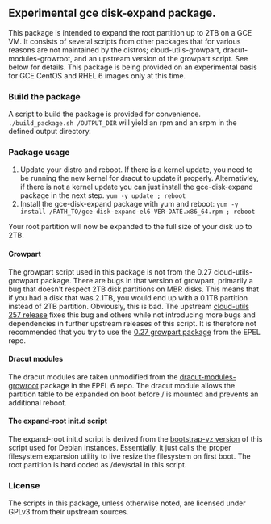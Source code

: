 ## Experimental gce disk-expand package.

This package is intended to expand the root partition up to 2TB on a GCE VM. It
consists of several scripts from other packages that for various reasons are not
maintained by the distros; cloud-utils-growpart, dracut-modules-growroot, and an
upstream version of the growpart script. See below for details. This package is
being provided on an experimental basis for GCE CentOS and RHEL 6 images only at
this time.

### Build the package

A script to build the package is provided for convenience.
`./build_package.sh /OUTPUT_DIR` will yield an rpm and an srpm in the
defined output directory.

### Package usage

1. Update your distro and reboot. If there is a kernel update, you need to be
   running the new kernel for dracut to update it properly. Alternativley, if
   there is not a kernel update you can just install the gce-disk-expand
   package in the next step.
   `yum -y update ; reboot`
1. Install the gce-disk-expand package with yum and reboot:
   `yum -y install /PATH_TO/gce-disk-expand-el6-VER-DATE.x86_64.rpm ; reboot`

Your root partition will now be expanded to the full size of your disk up to
2TB.

#### Growpart

The growpart script used in this package is not from the 0.27
cloud-utils-growpart package. There are bugs in that version of growpart,
primarily a bug that doesn't respect 2TB disk partitions on MBR disks. This
means that if you had a disk that was 2.1TB, you would end up with a 0.1TB
partition instead of 2TB partition. Obviously, this is bad. The upstream
[cloud-utils 257 release](http://bazaar.launchpad.net/~cloud-utils-dev/cloud-utils/trunk/tarball/257)
fixes this bug and others while not introducing more bugs and dependencies in
further upstream releases of this script. It is therefore not recommended that
you try to use the [0.27 growpart package](http://rpmfind.net/linux/RPM/epel/6/x86_64/cloud-utils-growpart-0.27-10.el6.x86_64.html)
from the EPEL repo.

#### Dracut modules

The dracut modules are taken unmodified from the [dracut-modules-growroot](http://rpmfind.net/linux/RPM/epel/6/x86_64/dracut-modules-growroot-0.20-2.el6.noarch.html)
package in the EPEL 6 repo. The dracut module allows the partition table to be
expanded on boot before / is mounted and prevents an additional reboot.

#### The expand-root init.d script

The expand-root init.d script is derived from the
[bootstrap-vz version](https://github.com/andsens/bootstrap-vz/blob/c682dab6ec51767b6e529c1589c5630f6295953a/bootstrapvz/common/assets/init.d/expand-root)
of this script used for Debian instances. Essentially, it just calls the proper
filesystem expansion utility to live resize the filesystem on first boot. The
root partition is hard coded as /dev/sda1 in this script.

### License

The scripts in this package, unless otherwise noted, are licensed under GPLv3
from their upstream sources.
